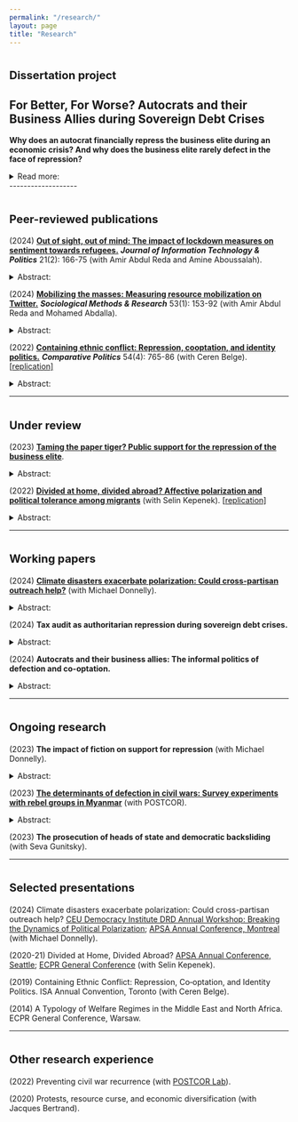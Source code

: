 ```yaml
---
permalink: "/research/"
layout: page
title: "Research"
---
```


# <span style="font-size: 20px; ">Dissertation project</span>
## For Better, For Worse? Autocrats and their Business Allies during Sovereign Debt Crises

**Why does an autocrat financially repress the business elite during an economic crisis? And why does the business elite rarely defect in the face of repression?**

<details> <summary>Read more:</summary>
On the one hand, the financial extortion of the wealthy businesspeople may provide a quick windfall for the regime to survive through a prolonged fiscal crisis. Indeed, the financial shakedown of businesses during economic downturns is quite common across different types of autocratic regimes. However, it is also a risky endeavor: autocrats may run the risk of damaging their reputation in the international markets with coercive acts like expropriations. Violent repression of political insiders, if the wrong person targeted, may also trigger collective elite dissent against the regime. Endowed with structural and disruptive power, the business elite may defect from the regime by mobilizing protests and funding the opposition. And yet, despite these inherent risks, dictators choose to financially extort or purge their business allies during economic crises. One might expect dictator’s business allies to defect from the regime in the face of financial repression. However, on average, they do not. The available data suggest that business opposition to autocratic regimes is a rare event. Why?
  
In my dissertation, I argue that autocrats can financially coerce their business allies during sovereign debt crises with little political cost. They do so by relying on less intensive coercive tactics like tax audits. The co-opted business elite also presents a politically expedient target for repression. First, they can be incorporated into the support coalition in exchange for material benefits without institutional power-sharing concessions. That is why they are relatively easy targets for coercion and less likely to defect from the regime during major crises. Second, due to cronyism and corruption, they lack public support, and the dictator can easily mobilize public opinion to justify their repression and frame it as a crackdown on corruption. In other words, co- optation is a poisonous pill for businesses. The politically connected business elite become punching bags for the dictator during major crises without a credible threat of defection. Once co-opted, the cards get stacked against them, despite their structural power.

</details>
-------------------

# <span style="font-size: 20px; ">Peer-reviewed publications</span>

(2024) **[Out of sight, out of mind: The impact of lockdown measures on sentiment towards refugees.](https://www.tandfonline.com/doi/full/10.1080/19331681.2023.2183301#:~:text=The%20findings%20suggest%20that%20the,in%20response%20to%20the%20pandemic.)** ***Journal of Information Technology & Politics*** 21(2): 166-75 (with Amir Abdul Reda and Amine Aboussalah). 
<details> <summary>Abstract:</summary> How did COVID-19 related movement restrictions impact sentiment toward refugees? Existing theories offer conflicting answers. On the one hand, contact theories suggest that movement restrictions might reduce casual interactions with refugees, leading to less negative sentiments. On the other hand, integrated threat theories suggest refugees may be perceived as a security threat and blamed for these movement restrictions in the first place. To gauge the effect of movement restrictions, we investigate the effect of physical isolation on sentiments toward refugees in Turkey by using a novel dataset. We use Google Mobility Reports’ measurements of movement and our measures of sentiments toward refugees using refugee-related tweets from Turkey. Statistical analysis shows that xenophobic sentiment generally decreased during the pandemic. Our study shows that different types of reduced mobility correlate with increased sympathy toward refugees: the more people stay at home, the more positive sentiments toward refugees they exhibit on Twitter. We conclude by proposing two possible causal mechanisms for these findings. The findings suggest that the absence of casual contact with refugees may yield less negative sentiment, and/or that a rally around the flag mechanism yields unprecedented levels of social solidarity in response to the pandemic.
</details>

(2024) **[Mobilizing the masses: Measuring resource mobilization on Twitter.](https://journals.sagepub.com/doi/10.1177/0049124120986197)** ***Sociological Methods & Research*** 53(1): 153-92 (with Amir Abdul Reda and Mohamed Abdalla). 
<details> <summary>Abstract:</summary> How can we measure the resource mobilization (RM) efforts of social movements on Twitter? In this article, we create the first-ever measure of social movements’ RM efforts on a social media platform. To this aim, we create a four-conditional lexicon that can parse through tweets and identify those concerned with RM. We also create a simple RM score that can be plotted in a time series format to track the RM efforts of social movements in real-time. We use our tools with millions of tweets from the United States streamed between November 28, 2018, and February 11, 2019, to demonstrate how our measure can help us estimate the saliency and persistency of social movements’ RM efforts. We find that our measure captures RM by successfully cross-checking the variation of this score against protest events in the United States during the same time frame. Finally, we illustrate the descriptive and qualitative utility of our tools for understanding social movements by running conventional topic modeling algorithms on the tweets that were used to compute the RM score and point at specific avenues for theory building and testing. </details>

(2022) **[Containing ethnic conflict: Repression, cooptation, and identity politics.](https://www-ingentaconnect-com.myaccess.library.utoronto.ca/content/cuny/cp/2022/00000054/00000004/art00009;jsessionid=2tmvwvakp99lp.x-ic-live-01)** ***Comparative Politics*** 54(4): 765-86 (with Ceren Belge). \[[replication\]](https://github.com/semuhi/cp-ethnic-conflict) 
<details> <summary>Abstract:</summary> Why do states target some civilians with collective punishment while coopting others with material goods during an ethnic civil war? This article examines how the Turkish government calibrated its repression and cooptation policies towards the Kurdish population during the counterinsurgency of the 1990s. In contrast to the situational conflict dynamics emphasized by the civil war literature, we explain the distribution of cooptation and repression with the state's identity policy: government policies were more punitive in areas that displayed strong Kurdish linguistic/political identity, or high tribal concentration, while they were more cooptative where the government had fostered a Sunni-Muslim Kurdish identity. The study is based on a novel dataset that includes information about displacement, tribal concentration, and violent events from archival sources. </details>


-------------------

# <span style="font-size: 20px; ">Under review</span>

(2023) **[Taming the paper tiger? Public support for the repression of the business elite](https://osf.io/zqcyt)**. 
<details> <summary>Abstract:</summary> Why do autocrats financially repress some allies during an economic crisis? An autocrat may purge his allies when too many foxes are in the henhouse. However, it is a risky enterprise that may backfire and trigger coups and defection. I argue that his business allies, lacking public popularity, are politically expedient targets for an autocrat. I focus on Turkey as a case – a highly polarized, competitive authoritarian regime that has experienced a protracted financial crisis. I created visual conjoints with fake LinkedIn profiles of businesspeople and measured people’s support for their financial repression, varying cues of co-optation and their firm’s characteristics. The results indicate that people are more likely to condone the extra-taxation of the co-opted business elite, who owe their success to the regime and are perceived as responsible for the economic crisis. This paper contributes to a growing scholarship on micro-level determinants of autocratic purges.</details>

(2022) **[Divided at home, divided abroad? Affective polarization and political tolerance among migrants](https://www.researchgate.net/publication/354914015_Divided_at_Home_Divided_Abroad)** (with Selin Kepenek). \[[replication\]](https://github.com/semuhi/polarization)
<details> <summary>Abstract:</summary> How does polarization at home shape social network formation and political tolerance among immigrants? The existing scholarship suggests that networks with co-nationals in the country of destination can potentially provide a ‘haven’ for newcomers and facilitate their search for jobs, accommodation, and social connections. However, the impact of polarization in the home country on these everyday interactions between immigrants is understudied. We conducted survey experiments using a novel visual treatment of fake Facebook profiles. Our results indicate that home country polarization between regime supporters and opponents travels abroad. Under high polarization in the home country, anti-government immigrants are significantly less likely to help and socially engage with government-supporting co-nationals and tolerate political activities in the host country. However, despite high political polarization at home between anti-government groups, this divisiveness disappears abroad, as they are as likely to support, politically tolerate, and socially engage with each other. The findings offer insight into the mechanisms through which polarization at home can diffuse abroad and how contextual factors can mitigate affective polarization. </details>

-------------------

# <span style="font-size: 20px; ">Working papers</span>

(2024) **[Climate disasters exacerbate polarization: Could cross-partisan outreach help?](https://egap.org/project/does-every-cloud-have-a-silver-lining-disasters-and-polarization/)** (with Michael Donnelly). 
<details> <summary>Abstract:</summary> Do climate disasters exacerbate polarization? We present the results of a statistical analysis based on two country-level datasets that wildfires and exposure to floods as climate disasters fuel political polarization. If that is the case, how can opposition parties achieve depolarization against populist autocratic incumbents post-disaster? One such depolarization strategy is the post-disaster relief aid distributed by opposition-controlled metropolitan municipalities to pro-government provinces hit by destructive floods. To test its effects on political tolerance and affective polarization, we conducted an in-person survey experiment with a sample of the Turkish population – a country that experienced democratic backsliding, suffers from an ethnic conflict, and has the highest level of affective polarization globally. Our findings show that in response to natural disasters, costly public acts can increase political tolerance of out-party members. However, they backfire in terms of affective polarization, and make it more likely for the opposition supporters to be conceived in negative terms like hypocrite. We show that depolarization strategies may have divergent effects on affective polarization and political tolerance, even though they are closely intertwined. The external validity of common tactics of depolarization discussed in the U.S. context should be empirically tested, especially in countries with intense government propaganda that deploys polarization as a political technology. </details>

(2024) **Tax audit as authoritarian repression during sovereign debt crises.** 
<details> <summary>Abstract:</summary> Why do autocratic regimes target certain firms with financial repression during economic crises? While the financial extortion of businesses may return quick rents during downturns, such coercion in the middle of a crisis may also backfire with defection and reputational costs. Therefore, the regime would strategically calibrate who to target with which tool of coercion. I argue that co-optation is a poisonous pill: co-opted businesses present a politically expedient target during economic crises. To that aim, autocrats deploy tax audits against these companies as a covert and technical tool of financial repression. I test these ideas using firm-level data from over 32000 companies in 40 electoral autocracies. The findings show that even though tax audits are less likely during sovereign debt crises, that is not true for firms that have secured a public contract. They are more likely and more frequently to be inspected by the tax authorities, and even more so during debt crises. The results have significant implications for state-business relations under autocratic regimes. </details>

(2024) **Autocrats and their business allies: The informal politics of defection and co-optation.**
<details> <summary>Abstract:</summary> Why do (not) business allies defect from authoritarian regimes? An emerging schol- arship shows that connected businesses face high political risk, and the autocrat can shake down his business allies during a major economic crisis. And yet, despite their structural and disruptive power, the business elite rarely switches to opposition. I ar- gue that this unusual loyalty does not always stem from credible power-sharing. The more material quid pro quo the business elite engages with the dictator, the less they can credibly threaten him with defection. I present a bargaining game between the dictator and his business allies and test these ideas using a country-year-level dataset of 76 countries for the time period 1992-2019. The results indicate that higher degrees of patrimonial co-optation and sovereign debt crises lower the risk of business oppo- sition to the regime. These findings have implications for our understanding of elite defection that even informal, non-institutional tools of co-optation can effectively deter defection. </details>

-------------------

# <span style="font-size: 20px; ">Ongoing research</span>

(2023) **The impact of fiction on support for repression** (with Michael Donnelly). 
<details> <summary>Abstract:</summary> We collected experimental data in Turkey using TV series clips as visual treatments to assess the effect of ultra-nationalist/militarist fiction/TV series on public support for autocratic repression and cross-border military operations. </details>

(2023) **[The determinants of defection in civil wars: Survey experiments with rebel groups in Myanmar](https://osf.io/k9tnr/)** (with POSTCOR). 
<details> <summary>Abstract:</summary> We will conduct list and conjoint experiments through online surveys with active armed group members in Myanmar and the Philippines to better understand rebel retention. We also hope to establish some priors for future experimental research with active rebel group members. To what extent do they strategically misreport? Are they less attentive compared to the general population? Do they differ in terms of their values/attitudes, including trust in institutions, life satisfaction, and attitudes toward democracy? </details>

(2023) **The prosecution of heads of state and democratic backsliding** (with Seva Gunitsky).

-------------------

# <span style="font-size: 20px; ">Selected presentations</span>

(2024) Climate disasters exacerbate polarization: Could cross-partisan outreach help? [CEU Democracy Institute DRD Annual Workshop: Breaking the Dynamics of Political Polarization](https://democracyinstitute.ceu.edu/projects/politics-polarization); [APSA Annual Conference, Montreal](https://tinyurl.com/yyaeljsh) (with Michael Donnelly).

(2020-21) Divided at Home, Divided Abroad? [APSA Annual Conference, Seattle](https://tinyurl.com/yfudmjpw); [ECPR General Conference](https://ecpr.eu/Events/Event/PaperDetails/57133) (with Selin Kepenek). 

(2019) Containing Ethnic Conflict: Repression, Co‑optation, and Identity Politics. ISA Annual Convention, Toronto (with Ceren Belge).  

(2014) A Typology of Welfare Regimes in the Middle East and North Africa. ECPR General Conference, Warsaw. 

-------------------

# <span style="font-size: 20px; ">Other research experience</span>

(2022) Preventing civil war recurrence (with [POSTCOR Lab](https://www.postcorlab.com/)).

(2020) Protests, resource curse, and economic diversification (with Jacques Bertrand).
